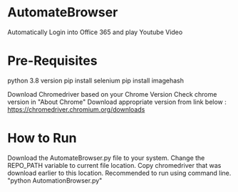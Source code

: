 # AutomateBrowser
Automatically Login into Office 365 and play Youtube Video

# Pre-Requisites
python 3.8 version
pip install selenium
pip install imagehash

Download Chromedriver based on your Chrome Version
Check chrome version in "About Chrome" 
Download appropriate version from link below :
https://chromedriver.chromium.org/downloads


# How to Run
Download the AutomateBrowser.py file to your system.
Change the REPO_PATH variable to current file location.
Copy chromedriver that was download earlier to this location.
Recommended to run using command line.
"python AutomationBrowser.py"

